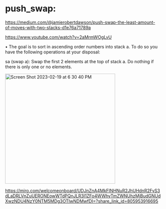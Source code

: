# push_swap:

https://medium.com/@jamierobertdawson/push-swap-the-least-amount-of-moves-with-two-stacks-d1e76a71789a

https://www.youtube.com/watch?v=2aMrmWOgLvU

• The goal is to sort in ascending order numbers into stack a. To do so you have the
following operations at your disposal:

sa (swap a): Swap the first 2 elements at the top of stack a. Do nothing if there is only one or no elements.

<img width="356" alt="Screen Shot 2023-02-19 at 6 30 40 PM" src="https://user-images.githubusercontent.com/80540449/219964591-9ab6df86-f1e0-4698-b4e7-05506c2a64a7.png">

https://miro.com/welcomeonboard/UDJnZnA4MkFINHNuR2JhUHdnR2FyS3dLaDRLVnZuUERONEowWTdPQnJLR3I1ZFo4WWhyTmZWNUhzMjBudGNUdXwzNDU4NzY0NTM5MDg3OTIwNDMwfDI=?share_link_id=805953916695


